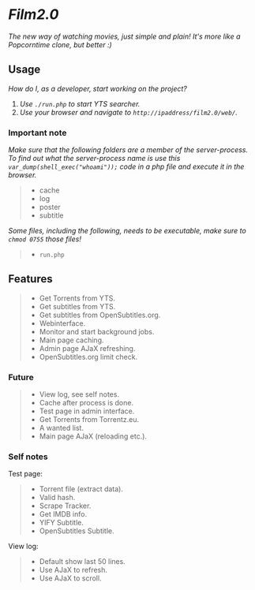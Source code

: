 # _Film2.0_

_The new way of watching movies, just simple and plain! It's more like a Popcorntime clone, but better :)_

## Usage

_How do I, as a developer, start working on the project?_ 

1. _Use `./run.php` to start YTS searcher._
2. _Use your browser and navigate to `http://ipaddress/film2.0/web/`._

### Important note

_Make sure that the following folders are a member of the server-process. To find out what the server-process name is use this `var_dump(shell_exec("whoami"));` code in a php file and execute it in the browser._

> - cache
> - log
> - poster
> - subtitle

_Some files, including the following, needs to be executable, make sure to `chmod 0755` those files!_

> - `run.php`

## Features

> - Get Torrents from YTS.
> - Get subtitles from YTS.
> - Get subtitles from OpenSubtitles.org.
> - Webinterface.
> - Monitor and start background jobs.
> - Main page caching.
> - Admin page AJaX refreshing.
> - OpenSubtitles.org limit check.

### Future

> - View log, see self notes.
> - Cache after process is done.
> - Test page in admin interface.
> - Get Torrents from Torrentz.eu.
> - A wanted list.
> - Main page AJaX (reloading etc.).

### Self notes

Test page:
> - Torrent file (extract data).
> - Valid hash.
> - Scrape Tracker.
> - Get IMDB info.
> - YIFY Subtitle.
> - OpenSubtitles Subtitle.

View log:
> - Default show last 50 lines.
> - Use AJaX to refresh.
> - Use AJaX to scroll.